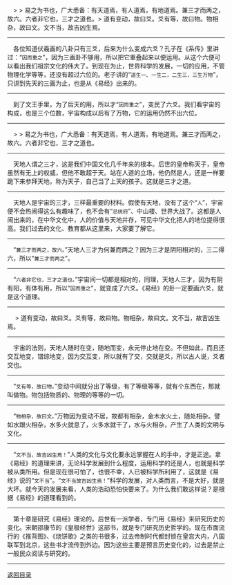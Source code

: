 &emsp;> > 易之为书也，广大悉备：有天道焉，有人道焉，有地道焉。兼三才而两之，故六。六者非它也，三才之道也。> 道有变动，故曰爻。爻有等，故曰物。物相杂，故曰文。文不当，故吉凶生焉。
___
&emsp;各位知道伏羲画的八卦只有三爻，后来为什么变成六爻？孔子在《系传》里讲过：“``因而重之``”，因为三画卦不够用，所以把它重叠起来以便运用。从这个六便可以看出我们祖宗文化的伟大了。到现在为止，世界科学的发展，一切的应用，不管物理化学等等，还没有超过六位的。老子讲的“``道生一、一生二，二生三，三生万物``”，只讲到先天的三画为止，也是从《易经》出来的。
___
&emsp;到了文王手里，为了后天的用，所以才“``因而重之``”，变民了六爻。我们看宇宙的构成，也是三个位数，宇宙构成以后有了万物，它的运用仍然不出六位。
___
&emsp;> > 易之为书也，广大悉备：有天道焉，有人道焉，有地道焉。兼三才而两之，故六。六者非它也，三才之道也。
___
&emsp;天地人谓之三才，这是我们中国文化几千年来的根本。后世的皇帝称天子，皇帝虽然有无上的权威，但他不敢超于天。站在人道的立场，他仍然是人，还是一样要跪下来参拜天地，称为天子，自己当了上天的孩子。这就是三才之道。
___
&emsp;天地人是宇宙的三才，三样最重要的材料。假使有天地，没有了这个“``人``”，宇宙便不会热闹得这么有趣味了，也不会有“``总统府``”、中山楼、世界大战了。这都是人闹出来的，在中华文化中，人的价值与天地并存，可见中华文化把人的地位提得很高。我们过去的文化、教育都从这里来，大家要了解它。
___
&emsp;“``兼三才而两之，故六。``”天地人三才为何兼而两之？因为三才是阴阳相对的，三二得六，所以“``兼三才而两之``”。
___
&emsp;“``六者非它也，三才之道也。``”宇宙间一切都是相对的，同理，天地人三才，因为有阴有阳，有体有用，所以“``因而重之``”，就变成了六爻。《易经》的卦一定要画六爻，就是这个道理。
___
&emsp; > 道有变动，故曰爻。爻有等，故曰物。物相杂，故曰文。文不当，故吉凶生焉。
___
&emsp;宇宙的法则，天地人随时在变，随地而变，永元停止地在变。不但如此，而且还交互地变，错综地变，因为交互变，所以就有了交，交就是爻，所以古人说，爻者交也。
___
&emsp;“``爻有等，故曰物。``”变动中间就分出了等级，有了等级等等，就有个东西在，那就叫做物。物包括物质的、物理的等等的一切。
___
&emsp;“``物相杂，故曰文。``”万物因为变动不居，故都有相杂，金木水火土，随处相杂。譬如水跟火相杂，水多火就息了，火多水就干了，水与火相杂，产生了人类的文明与文化。
___
&emsp;“``文不当，故吉凶生焉！``”人类的文化与文化要永远掌握在人的手中，才是正途。拿《易经》的道理来讲，无论科学发展到什么程度，运用科学的还是人，也就是科学被从类所用。但是现在很可怕了，也很不幸，人已被科学所利用了，这就是《易经》说的“``文不当``”。“``文不当故吉凶生焉！``”科学的发展，对人类而言，不是大好，就是大坏。就今天的发展来看，人类的浩动恐怕快要来了。为什么我们敢这样说？是根据《易经》的道理看到的。
___
&emsp;第十章是研究《易经》理论的。后世有一派学者，专门用《易经》来研究历史的变化。宋朝邵康节的《皇极经世》这部书，就是专门研究历史哲学的。现在市面流行的《推背图》、《烧饼歌》之类的书很多，过去帝制时代都封锁在皇宫大内，八国联军到北京，这些书才流传到外边。因为这些主要是预言历史变化的，过去是禁止一般民众阅读与研究的。
___
[返回目录](../../master/README.md#目录)
